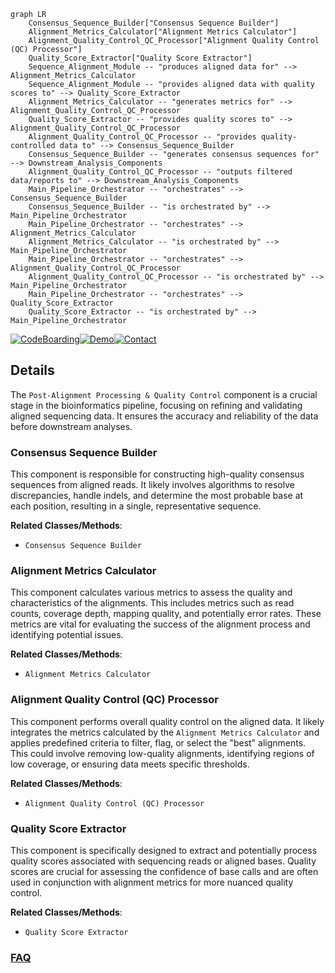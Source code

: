 ```mermaid
graph LR
    Consensus_Sequence_Builder["Consensus Sequence Builder"]
    Alignment_Metrics_Calculator["Alignment Metrics Calculator"]
    Alignment_Quality_Control_QC_Processor["Alignment Quality Control (QC) Processor"]
    Quality_Score_Extractor["Quality Score Extractor"]
    Sequence_Alignment_Module -- "produces aligned data for" --> Alignment_Metrics_Calculator
    Sequence_Alignment_Module -- "provides aligned data with quality scores to" --> Quality_Score_Extractor
    Alignment_Metrics_Calculator -- "generates metrics for" --> Alignment_Quality_Control_QC_Processor
    Quality_Score_Extractor -- "provides quality scores to" --> Alignment_Quality_Control_QC_Processor
    Alignment_Quality_Control_QC_Processor -- "provides quality-controlled data to" --> Consensus_Sequence_Builder
    Consensus_Sequence_Builder -- "generates consensus sequences for" --> Downstream_Analysis_Components
    Alignment_Quality_Control_QC_Processor -- "outputs filtered data/reports to" --> Downstream_Analysis_Components
    Main_Pipeline_Orchestrator -- "orchestrates" --> Consensus_Sequence_Builder
    Consensus_Sequence_Builder -- "is orchestrated by" --> Main_Pipeline_Orchestrator
    Main_Pipeline_Orchestrator -- "orchestrates" --> Alignment_Metrics_Calculator
    Alignment_Metrics_Calculator -- "is orchestrated by" --> Main_Pipeline_Orchestrator
    Main_Pipeline_Orchestrator -- "orchestrates" --> Alignment_Quality_Control_QC_Processor
    Alignment_Quality_Control_QC_Processor -- "is orchestrated by" --> Main_Pipeline_Orchestrator
    Main_Pipeline_Orchestrator -- "orchestrates" --> Quality_Score_Extractor
    Quality_Score_Extractor -- "is orchestrated by" --> Main_Pipeline_Orchestrator
```

[![CodeBoarding](https://img.shields.io/badge/Generated%20by-CodeBoarding-9cf?style=flat-square)](https://github.com/CodeBoarding/CodeBoarding)[![Demo](https://img.shields.io/badge/Try%20our-Demo-blue?style=flat-square)](https://www.codeboarding.org/demo)[![Contact](https://img.shields.io/badge/Contact%20us%20-%20contact@codeboarding.org-lightgrey?style=flat-square)](mailto:contact@codeboarding.org)

## Details

The `Post-Alignment Processing & Quality Control` component is a crucial stage in the bioinformatics pipeline, focusing on refining and validating aligned sequencing data. It ensures the accuracy and reliability of the data before downstream analyses.

### Consensus Sequence Builder
This component is responsible for constructing high-quality consensus sequences from aligned reads. It likely involves algorithms to resolve discrepancies, handle indels, and determine the most probable base at each position, resulting in a single, representative sequence.


**Related Classes/Methods**:

- `Consensus Sequence Builder`


### Alignment Metrics Calculator
This component calculates various metrics to assess the quality and characteristics of the alignments. This includes metrics such as read counts, coverage depth, mapping quality, and potentially error rates. These metrics are vital for evaluating the success of the alignment process and identifying potential issues.


**Related Classes/Methods**:

- `Alignment Metrics Calculator`


### Alignment Quality Control (QC) Processor
This component performs overall quality control on the aligned data. It likely integrates the metrics calculated by the `Alignment Metrics Calculator` and applies predefined criteria to filter, flag, or select the "best" alignments. This could involve removing low-quality alignments, identifying regions of low coverage, or ensuring data meets specific thresholds.


**Related Classes/Methods**:

- `Alignment Quality Control (QC) Processor`


### Quality Score Extractor
This component is specifically designed to extract and potentially process quality scores associated with sequencing reads or aligned bases. Quality scores are crucial for assessing the confidence of base calls and are often used in conjunction with alignment metrics for more nuanced quality control.


**Related Classes/Methods**:

- `Quality Score Extractor`




### [FAQ](https://github.com/CodeBoarding/GeneratedOnBoardings/tree/main?tab=readme-ov-file#faq)